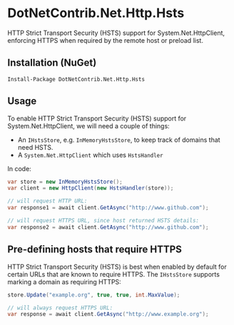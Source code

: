 # DotNetContrib.Net.Http.Hsts

HTTP Strict Transport Security (HSTS) support for System.Net.HttpClient, enforcing HTTPS when required by the remote host or preload list.

## Installation (NuGet)

	Install-Package DotNetContrib.Net.Http.Hsts

## Usage

To enable HTTP Strict Transport Security (HSTS) support for System.Net.HttpClient, we will need a couple of things:

* An `IHstsStore`, e.g. `InMemoryHstsStore`, to keep track of domains that need HSTS.
* A `System.Net.HttpClient` which uses `HstsHandler`

In code:

```csharp
var store = new InMemoryHstsStore();
var client = new HttpClient(new HstsHandler(store));

// will request HTTP URL:
var response1 = await client.GetAsync("http://www.github.com");

// will request HTTPS URL, since host returned HSTS details:
var response2 = await client.GetAsync("http://www.github.com");
```

## Pre-defining hosts that require HTTPS

HTTP Strict Transport Security (HSTS) is best when enabled by default for certain URLs that are known to require HTTPS. The `IHstsStore` supports marking a domain as requiring HTTPS:

```csharp
store.Update("example.org", true, true, int.MaxValue);

// will always request HTTPS URL:
var response = await client.GetAsync("http://www.example.org");
```
